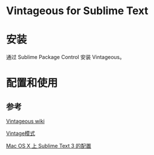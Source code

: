 # Vintageous for Sublime Text

# 安装

通过 Sublime Package Control 安装 Vintageous。

# 配置和使用

## 参考

[Vintageous wiki](https://github.com/guillermooo/Vintageous/wiki)

[Vintage模式](http://feliving.github.io/Sublime-Text-3-Documentation/vintage.html)

[Mac OS X 上 Sublime Text 3 的配置](http://guoqiao.me/post/2015/0110-sublime-text-config-for-mac-os-x)